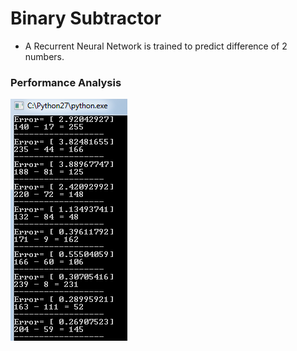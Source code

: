 # Binary Subtractor
* A Recurrent Neural Network is trained to predict difference of 2 numbers.

### Performance Analysis
![Analysis photo](/Binary%20Subtractor/screenshot/analysis.png)   
